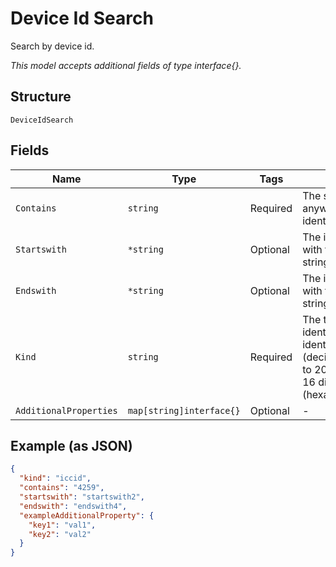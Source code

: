 
# Device Id Search

Search by device id.

*This model accepts additional fields of type interface{}.*

## Structure

`DeviceIdSearch`

## Fields

| Name | Type | Tags | Description |
|  --- | --- | --- | --- |
| `Contains` | `string` | Required | The string appears anywhere in the identifer. |
| `Startswith` | `*string` | Optional | The identifer must start with the specified string. |
| `Endswith` | `*string` | Optional | The identifier must end with the specified string. |
| `Kind` | `string` | Required | The type of the device identifier. Valid types of identifiers are:ESN (decimal),EID,ICCID (up to 20 digits),IMEI (up to 16 digits),MDN,MEID (hexadecimal),MSISDN. |
| `AdditionalProperties` | `map[string]interface{}` | Optional | - |

## Example (as JSON)

```json
{
  "kind": "iccid",
  "contains": "4259",
  "startswith": "startswith2",
  "endswith": "endswith4",
  "exampleAdditionalProperty": {
    "key1": "val1",
    "key2": "val2"
  }
}
```


